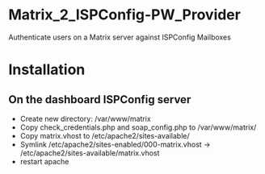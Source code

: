 # Matrix_2_ISPConfig-PW_Provider
Authenticate users on a Matrix server against ISPConfig Mailboxes


# Installation
## On the dashboard ISPConfig server

- Create new directory: /var/www/matrix
- Copy check_credentials.php and soap_config.php to /var/www/matrix/
- Copy matrix.vhost to /etc/apache2/sites-available/
- Symlink /etc/apache2/sites-enabled/000-matrix.vhost -> /etc/apache2/sites-available/matrix.vhost
- restart apache

